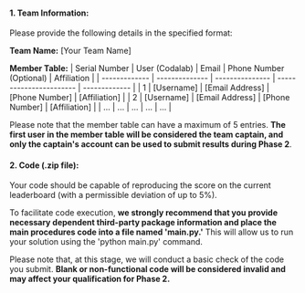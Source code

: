 #### 1. Team Information:
 Please provide the following details in the specified format:

 **Team Name:** [Your Team Name]

 **Member Table:**
| Serial Number | User (Codalab) | Email           | Phone Number (Optional) | Affiliation   |
| ------------- | -------------- | --------------- | ----------------------- | ------------- |
| 1             | [Username]     | [Email Address] | [Phone Number]          | [Affiliation] |
| 2             | [Username]     | [Email Address] | [Phone Number]          | [Affiliation] |
| ...           | ...            | ...             | ...                     | ...           |

Please note that the member table can have a maximum of 5 entries.  **The first user in the member table will be considered the team captain, and only the captain's account can be used to submit results during Phase 2**.

#### 2. Code (.zip file):

Your code should be capable of reproducing the score on the current leaderboard (with a permissible deviation of up to  5%). 

To facilitate code execution, **we strongly recommend that you provide necessary dependent third-party package information and place the main procedures code into a file  named 'main.py.'** This will allow us to run your solution using the 'python main.py' command. 

Please note that, at this stage, we will conduct a basic check of the code you submit.  **Blank or non-functional code will be considered invalid and may affect your qualification for Phase 2.**


